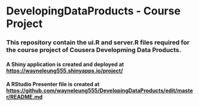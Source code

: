 # DevelopingDataProducts - Course Project

### This repository contain the ui.R and server.R files required for the course project of Cousera Developming Data Products. 

#### A Shiny application is created and deployed at https://wayneleung555.shinyapps.io/project/

#### A RStudio Presenter file is created at https://github.com/wayneleung555/DevelopingDataProducts/edit/master/README.md

